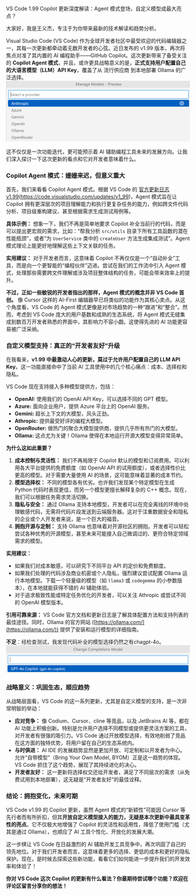 VS Code 1.99 Copilot 更新深度解读：Agent 模式登场，自定义模型成最大亮点？

大家好，我是王义杰，专注于为你带来最新的技术解读和趋势分析。

Visual Studio Code (VS Code) 作为全球开发者社区中最受欢迎的代码编辑器之一，其每一次更新都牵动着无数开发者的心弦。近日发布的 v1.99 版本，再次将焦点对准了其内置的 AI 编程助手——GitHub Copilot。这次更新带来了备受关注的 **Copilot Agent 模式**，并且，或许更具战略意义的是，**正式支持用户配置自己的大语言模型（LLM）API Key**，覆盖了从 流行供应商 到本地部署 Ollama 的广泛选择。
![alt text](image-1.png)

这不仅仅是一次功能迭代，更可能预示着 AI 辅助编程工具未来的发展方向。让我们深入探讨一下这次更新的看点和它对开发者意味着什么。

### Copilot Agent 模式：姗姗来迟，但意义重大

首先，我们来看看 Copilot Agent 模式。根据 VS Code 的 [官方更新日志 v1.99]()(https://code.visualstudio.com/updates/v1_99)，Agent 模式旨在让 Copilot 拥有更深层次的项目理解能力和执行更复杂任务的能力，例如跨文件代码分析、项目级重构建议、甚至根据需求生成测试用例等。

**具体示例：** 想象一下，我们不再是简单地要求 Copilot 补全当前行的代码，而是可以提出更宏观的需求，比如：“帮我分析 `src/utils` 目录下所有工具函数的潜在性能瓶颈”，或者“为 `UserService` 类中的 `createUser` 方法生成集成测试”。Agent 模式理论上能更好地理解这些上下文关联的任务。

**实用建议：** 对于开发者而言，这意味着 Copilot 不再仅仅是一个“自动补全”工具，而是向一个更智能的“编程伙伴”迈进。尝试在我们的工作流中引入 Agent 模式，处理那些需要跨文件理解或涉及项目整体结构的任务，可能会带来效率上的提升。

**不过，正如一些敏锐的开发者指出的那样，Agent 模式的概念并非 VS Code 首创。** 像 Cursor 这样的 AI-First 编辑器早已将类似的功能作为其核心卖点。从这个角度看，VS Code 的 Agent 模式更像是对市场趋势的一种“跟进”和“整合”。然而，考虑到 VS Code 庞大的用户基数和成熟的生态系统，将 Agent 模式无缝集成到数百万开发者熟悉的界面中，其影响力不容小觑。这使得先进的 AI 功能更容易被广泛采纳。

### 自定义模型支持：真正的“开发者友好”升级

在我看来，**v1.99 中最激动人心的更新，莫过于允许用户配置自己的 LLM API Key**。这一功能直接命中了当前 AI 工具使用中的几个核心痛点：成本、选择权和隐私。

VS Code 现在支持接入多种模型提供方，包括：
*   **OpenAI:** 使用我们的 OpenAI API Key，可以选择不同的 GPT 模型。
*   **Azure:** 面向企业用户，提供 Azure 平台上的 OpenAI 服务。
*   **Gemini:** 超长上下文的大模型，风头正劲。
*   **Athropic:** 提供最受好评的编程大模型。
*   **OpenRouter:** 做热门的聚合大模型提供商，提供几乎所有热门的大模型。
*   **Ollama:** 这点尤为关键！Ollama 使得在本地运行开源大模型变得异常简单。

**为什么这如此重要？**

1.  **成本控制与灵活性：** 我们不再局限于 Copilot 默认的模型和订阅费用。可以利用各大平台提供的免费额度（如 OpenAI API 的试用额度），或者选择性价比更高的模型。对于需要大量使用 AI 的场景，这可能意味着显著的成本节约。
2.  **模型选择权：** 不同的模型各有优劣。也许我们发现某个特定模型在生成 Python 代码时表现更佳，而另一个模型更擅长解释复杂的 C++ 概念。现在，我们可以根据任务需求灵活切换。
3.  **隐私与安全：** 通过 Ollama 支持本地模型，开发者可以在完全离线的环境中处理敏感代码，无需将代码片段发送到云端服务器。这对于注重数据安全和隐私的企业或个人开发者来说，是一个巨大的福音。
4.  **拥抱开源与定制：** 支持 Ollama 也意味着对开源社区的拥抱。开发者可以轻松尝试各种优秀的开源模型，甚至未来可能接入自己微调过的、更符合特定领域需求的模型。

**实用建议：**
*   如果我们对成本敏感，可以研究下不同平台 API 的定价和免费额度。
*   如果我们处理的代码涉及商业机密或个人隐私，强烈建议尝试配置 Ollama 运行本地模型。下载一个轻量级的模型（如 `llama3` 或 `codegemma` 的小参数版本），在本地就能获得不错的 AI 辅助体验。
*   对于追求极致性能或特定任务优化的开发者，可以关注 Athropic 或尝试不同的 OpenAI 模型版本。

**引用可靠来源：** VS Code 官方文档和更新日志是了解具体配置方法和支持列表的最佳途径。同时，Ollama 的官方网站 ([https://ollama.com/](https://ollama.com/)) 提供了安装和运行模型的详细指南。

**不足**：经检查测试，我发现代码补全的模型选择仍然之有chagpt-4o。
![alt text](image-2.png)

### 战略意义：巩固生态，顺应趋势

从战略层面看，VS Code 的这一系列更新，尤其是自定义模型的支持，是一次非常明智的举动：

*   **应对竞争：** 像 Codium、Cursor、cline 等竞品，以及 JetBrains AI 等，都在 AI 功能上积极创新。特别是允许用户选择不同模型或提供更灵活方案的工具，对开发者有很强的吸引力。VS Code 通过开放模型选择，有效地削弱了竞品在这方面的独特优势，将用户留在自己的生态系统内。
*   **与时俱进：** AI IDE 的发展趋势显然是更加开放、可定制和以开发者为中心。允许“自带模型”（Bring Your Own Model, BYOM）正是这一趋势的体现。VS Code 抓住了这个趋势，展现了其持续进化的决心。
*   **开发者友好：** 这一更新将选择权交还给开发者，满足了不同层次的需求（从免费试用到本地部署），这无疑是“开发者友好”的最佳诠释。

### 结论：拥抱变化，未来可期

VS Code v1.99 的 Copilot 更新，虽然 Agent 模式的“新颖性”可能因 Cursor 等先行者而有所折扣，但其**开放自定义模型接入的能力，无疑是本次更新中最具变革性的亮点**。它不仅极大地增强了 Copilot 的灵活性和适用性，降低了使用门槛（尤其是通过 Ollama），也顺应了 AI 工具个性化、开放化的发展大潮。

这一步棋让 VS Code 在日益激烈的 AI 辅助开发工具竞争中，再次巩固了自己的领先地位。对于我们开发者而言，这意味着更多的选择、更低的成本和更好的隐私保护。现在，是时候去探索这些新功能，看看它们如何能进一步提升我们的开发效率和体验了！

**你对 VS Code 这次 Copilot 的更新有什么看法？你最期待尝试哪个功能？欢迎在评论区留言分享你的想法！**